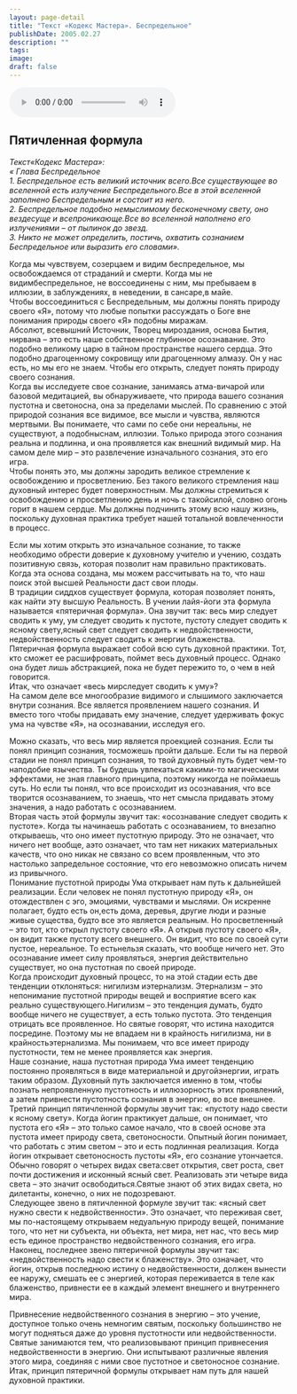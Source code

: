 ```yaml
---
layout: page-detail
title: "Текст «Кодекс Мастера». Беспредельное"
publishDate: 2005.02.27
description: ""
tags:
image:
draft: false
---
```


<audio title="2005.02.27 - Текст «Кодекс Мастера». Беспредельное.mp3" src="https://filer-api.advayta.org/v1.0/public/files/74751" controls=""></audio>

## **Пятичленная формула**
_Текст«Кодекс Мастера»:_  
_«_ _Глава Беспредельное_   
_1\. Беспредельное есть великий источник всего.Все существующее во вселенной есть излучение Беспредельного.Все в этой вселенной заполнено Беспредельным и состоит из него._  
_2\. Беспредельное подобно немыслимому бесконечному свету, оно вездесуще и всепроникающе.Все во вселенной наполнено его излучениями – от пылинок до звезд._  
_3\. Никто не может определить, постичь, охватить сознанием Беспредельное или выразить его словами»._  
  
 Когда мы чувствуем, созерцаем и видим беспредельное, мы освобождаемся от страданий и смерти. Когда мы не видимбеспредельное, не воссоединены с ним, мы пребываем в иллюзии, в заблуждениях, в неведении, в сансаре,в майе.   
 Чтобы воссоединиться с Беспредельным, мы должны понять природу своего «Я», потому что любые попытки рассуждать о Боге вне понимания природы своего «Я» подобны миражам.   
 Абсолют, всевышний Источник, Творец мироздания, основа Бытия, нирвана – это есть наше собственное глубинное осознавание. Это подобно великому царю в тайном пространстве нашего сердца. Это подобно драгоценному сокровищу или драгоценному алмазу. Он у нас есть, но мы его не знаем. Чтобы его открыть, следует понять природу своего сознания.   
 Когда вы исследуете свое сознание, занимаясь атма-вичарой или базовой медитацией, вы обнаруживаете, что природа вашего сознания пустотна и светоносна, она за пределами мыслей. По сравнению с этой природой сознания все видимое, все мысли и чувства, являются мертвыми. Вы понимаете, что сами по себе они нереальны, не существуют, а подобныснам, иллюзии. Только природа этого сознания реальна и подлинна, и она проявляется как внешний видимый мир. На самом деле мир – это развлечение изначального сознания, это его игра.   
 Чтобы понять это, мы должны зародить великое стремление к освобождению и просветлению. Без такого великого стремления наш духовный интерес будет поверхностным. Мы должны стремиться к освобождению и просветлению день и ночь с такойсилой, словно огонь горит в нашем сердце. Мы должны подчинить этому всю нашу жизнь, поскольку духовная практика требует нашей тотальной вовлеченности в процесс.   
  
 Если мы хотим открыть это изначальное сознание, то также необходимо обрести доверие к духовному учителю и учению, создать позитивную связь, которая позволит нам правильно практиковать. Когда эта основа создана, мы можем рассчитывать на то, что наш поиск этой высшей Реальности даст свои плоды.   
 В традиции сиддхов существует формула, которая позволяет понять, как найти эту высшую Реальность. В учении лайя-йоги эта формула называется «пятеричная формула». Она звучит так: весь мир следует сводить к уму, ум следует сводить к пустоте, пустоту следует сводить к ясному свету,ясный свет следует сводить к недвойственности, недвойственность следует сводить к энергии блаженства.   
 Пятеричная формула выражает собой всю суть духовной практики. Тот, кто сможет ее расшифровать, поймет весь духовный процесс. Однако она будет лишь абстракцией, пока не будет пережито то, о чем в ней говорится.   
 Итак, что означает «весь мирследует сводить к уму»?   
 На самом деле все многообразие видимого и слышимого заключается внутри сознания. Все является проявлением нашего сознания. И вместо того чтобы придавать ему значение, следует удерживать фокус ума на чувстве «Я», на осознавании, исследуя его.   
  
 Можно сказать, что весь мир является проекцией сознания. Если ты понял принцип сознания, тосможешь пройти дальше. Если ты на первой стадии не понял принцип сознания, то твой духовный путь будет чем-то наподобие язычества. Ты будешь увлекаться какими-то магическими эффектами, не зная главного принципа, поэтому никогда не поймаешь суть. Но если ты понял, что все происходит из осознавания, что все творится осознаванием, то знаешь, что нет смысла придавать этому значения, а надо работать с осознаванием.   
 Вторая часть этой формулы звучит так: «осознавание следует сводить к пустоте». Когда ты начинаешь работать с осознаванием, то внезапно открываешь, что оно имеет пустотную природу. Это не означает, что ничего нет вообще, аэто означает, что там нет никаких материальных качеств, что оно никак не связано со всем проявленным, что это настолько запредельное состояние, что его невозможно описать ничем из привычного.   
 Понимание пустотной природы Ума открывает нам путь к дальнейшей реализации. Если человек не понял пустотную природу «Я», он отождествлен с эго, эмоциями, чувствами и мыслями. Он искренне полагает, будто есть он,есть дома, деревья, другие люди и разные живые существа, будто все это является реальным. Но просветленный – это тот, кто открыл пустоту своего «Я». А открыв пустоту своего «Я», он видит также пустоту всего внешнего. Он видит, что все по своей сути пустое, нереальное. То естьнельзя сказать, что вообще ничего нет. Это осознавание имеет силу проявляться, энергия действительно существует, но она пустотная по своей природе.   
 Когда происходит духовный процесс, то на этой стадии есть две тенденции отклоняться: нигилизм иэтернализм. Этернализм – это непонимание пустотной природы вещей и восприятие всего как реально существующего.Нигилизм – это тенденция думать, будто вообще ничего не существует, а есть только пустота. Это тенденция отрицать все проявленное. Но святые говорят, что истина находится посредине. Поэтому мы не впадаем ни в крайность нигилизма, ни в крайностьэтернализма. Мы понимаем, что все имеет природу пустотности, тем не менее проявляется как энергия.   
 Наше сознание, наша пустотная природа Ума имеет тенденцию постоянно проявляться в виде материальной и другойэнергии, играть таким образом. Духовный путь заключается именно в том, чтобы познать непроявленную пустотность и иллюзорность этих проявлений, а затем привнести пустотность сознания в энергию, во все внешнее.   
 Третий принцип пятичленной формулы звучит так: «пустоту надо свести к ясному свету». Когда йогин практикует дальше, он понимает, что пустота его «Я» – это только самое начало, что в своей основе эта пустота имеет природу света, светоносности. Опытный йогин понимает, что работать с этим светом – это и есть подлинная реализация. Когда йогин открывает светоносность пустоты «Я», его сознание утончается.   
 Обычно говорят о четырех видах света:свет открытия, свет роста, свет почти достижения и исконный ясный свет. Реализовать эти четыре вида света – это значит освободиться.Святые знают об этих видах света, но дилетанты, конечно, о них не подозревают.   
 Следующее звено в пятичленной формуле звучит так: «ясный свет нужно свести к недвойственности». Это означает, что переживая свет, мы по-настоящему открываем недуальную природу вещей, понимание того, что нет ни субъекта, ни объекта, нет мира, нет нас, что весь мир есть единое пространство недвойственного сознания, его игра.   
 Наконец, последнее звено пятеричной формулы звучит так: «недвойственность надо свести к блаженству». Это означает, что йогин, открыв последнюю истину о недвойственности, должен вынести ее наружу, смешать ее с энергией, которая переживается в теле как блаженство, привнести ее в каждый элемент внешнего и внутреннего мира.   
  
 Привнесение недвойственного сознания в энергию – это учение, доступное только очень немногим святым, поскольку большинство не могут подняться даже до уровня пустотности или недвойственности. Святые занимаются тем, что реализовывают принцип привнесения недвойственности в энергию. Они испытывают различные явления этого мира, соединяя с ними свое пустотное и светоносное сознание.   
 Итак, принцип пятеричной формулы открывает нам путь для нашей духовной практики.   
  
  
